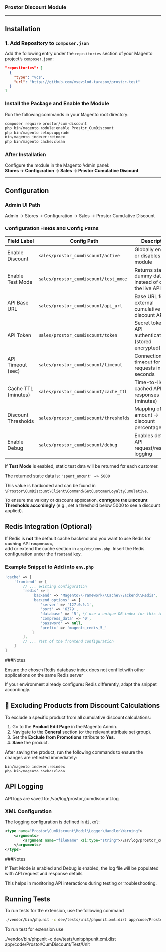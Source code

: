### Prostor Discount Module

---

## Installation

### 1. Add Repository to `composer.json`

Add the following entry under the `repositories` section of your Magento project’s `composer.json`:

```json
"repositories": [
  {
    "type": "vcs",
    "url": "https://github.com/vsevolod-tarasov/prostor-test"
  }
]
```

### Install the Package and Enable the Module

Run the following commands in your Magento root directory:

```bash
composer require prostor/cum-discount
php bin/magento module:enable Prostor_CumDiscount
php bin/magento setup:upgrade
bin/magento indexer:reindex
php bin/magento cache:clean
```

### After Installation

Configure the module in the Magento Admin panel:  
**Stores → Configuration → Sales → Prostor Cumulative Discount**

---

## Configuration

### Admin UI Path
Admin → Stores → Configuration → Sales → Prostor Cumulative Discount


### Configuration Fields and Config Paths

| **Field Label**        | **Config Path**                                  | **Description** |
|--------------------------|--------------------------------------------------|-----------------|
| Enable Discount          | `sales/prostor_cumdiscount/active`              | Globally enables or disables the module |
| Enable Test Mode         | `sales/prostor_cumdiscount/test_mode`           | Returns static dummy data instead of calling the live API |
| API Base URL             | `sales/prostor_cumdiscount/api_url`             | Base URL for the external cumulative discount API |
| API Token                | `sales/prostor_cumdiscount/token`               | Secret token for API authentication (stored encrypted) |
| API Timeout (sec)        | `sales/prostor_cumdiscount/timeout`             | Connection timeout for API requests in seconds |
| Cache TTL (minutes)      | `sales/prostor_cumdiscount/cache_ttl`           | Time-to-live for cached API responses (minutes) |
| Discount Thresholds      | `sales/prostor_cumdiscount/thresholds`          | Mapping of spent amount → discount percentage |
| Enable Debug             | `sales/prostor_cumdiscount/debug`               | Enables detailed API request/response logging |

If **Test Mode** is enabled, static test data will be returned for each customer.

The returned static data is: `'spent_amount' => 5000`

This value is hardcoded and can be found in `\Prostor\CumDiscount\Client\Command\GetCustomerLoyaltyCumulative`.

To ensure the validity of discount application, **configure the Discount Thresholds accordingly** (e.g., set a threshold below 5000 to see a discount applied).

## Redis Integration (Optional)

If Redis is **not** the default cache backend and you want to use Redis for caching API responses,  
add or extend the cache section in `app/etc/env.php`. Insert the Redis configuration under the `frontend` key.

### Example Snippet to Add into `env.php`

```php
'cache' => [
    'frontend' => [
        // ... existing configuration
        'redis' => [
            'backend' => 'Magento\\Framework\\Cache\\Backend\\Redis',
            'backend_options' => [
                'server' => '127.0.0.1',
                'port' => '6379',
                'database' => '5', // use a unique DB index for this instance
                'compress_data' => '0',
                'password' => null,
                'prefix' => 'magento_redis_5_'
            ]
        ],
        // ... rest of the frontend configuration
    ]
]
```
###Notes

Ensure the chosen Redis database index does not conflict with other applications on the same Redis server.

If your environment already configures Redis differently, adapt the snippet accordingly.

## 🛑 Excluding Products from Discount Calculations

To exclude a specific product from all cumulative discount calculations:

1.  Go to the **Product Edit Page** in the Magento Admin.
2.  Navigate to the **General** section (or the relevant attribute set group).
3.  Set the **Exclude from Promotions** attribute to **Yes**.
4.  **Save** the product.

After saving the product, run the following commands to ensure the changes are reflected immediately:

```bash
bin/magento indexer:reindex
php bin/magento cache:clean
```

## API Logging

API logs are saved to:
/var/log/prostor_cumdiscount.log

### XML Configuration

The logging configuration is defined in `di.xml`:

```xml
<type name="Prostor\CumDiscount\Model\Logger\Handler\Warning">
    <arguments>
        <argument name="fileName" xsi:type="string">/var/log/prostor_cumdiscount.log</argument>
    </arguments>
</type>
```
###Notes

If Test Mode is enabled and Debug is enabled, the log file will be populated with API request and response details.

This helps in monitoring API interactions during testing or troubleshooting.

    
## Running Tests

To run tests for the extension, use the following command:

```bash
./vendor/bin/phpunit -c dev/tests/unit/phpunit.xml.dist app/code/Prostor/CumDiscount/Test/Unit
```

To run test for extension use

 ./vendor/bin/phpunit -c dev/tests/unit/phpunit.xml.dist app/code/Prostor/CumDiscount/Test/Unit

